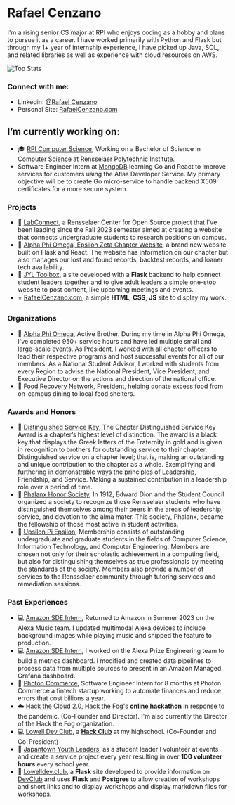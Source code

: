 # Rafael Cenzano
I'm a rising senior CS major at RPI who enjoys coding as a hobby and plans to pursue it as a career. I have worked primarily with Python and Flask but through my 1+ year of internship experience, I have picked up Java, SQL, and related libraries as well as experience with cloud resources on AWS.

![Top Stats](https://github-readme-stats-anuraghazra1.vercel.app/api?username=RafaelCenzano&show_icons=true&theme=radical)

### Connect with me:
- Linkedin: [@Rafael Cenzano](https://www.linkedin.com/in/rafael-cenzano/)
- Personal Site: [RafaelCenzano.com](https://rafaelcenzano.com)

##  I’m currently working on:
- :mortar_board: [RPI Computer Science](https://science.rpi.edu/computer-science), Working on a Bachelor of Science in Computer Science at Rensselaer Polytechnic Institute.
- Software Engineer Intern at [MongoDB](https://github.com/mongodb) learning Go and React to improve services for customers using the Atlas Developer Service. My primary objective will be to create Go micro-service to handle backend X509 certificates for a more secure system.

### Projects
- :microscope: [LabConnect](https://github.com/LabConnect-RCOS), a Rensselaer Center for Open Source project that I've been leading since the Fall 2023 semester aimed at creating a website that connects undergraduate students to research positions on campus.
- :pencil: [Alpha Phi Omega, Epsilon Zeta Chapter Website](https://github.com/alpha-phi-omega-ez/apoez.org-flask), a brand new website built on Flask and React. The website has information on our chapter but also manages our lost and found records, backtest records, and loaner tech availability.
- :hammer: [JYL Toolbox](https://github.com/RafaelCenzano/JYL-site), a site developed with a **Flask** backend to help connect student leaders together and to give adult leaders a simple one-stop website to post content, like upcoming meetings and events.
- :star: [RafaelCenzano.com](https://github.com/RafaelCenzano/rafaelcenzano.com), a simple **HTML**, **CSS**, **JS** site to display my work.

### Organizations
- :bust_in_silhouette: [Alpha Phi Omega](https://www.apoez.org/), Active Brother. During my time in Alpha Phi Omega, I've completed 950+ service hours and have led multiple small and large-scale events. As President, I worked with all chapter officers to lead their respective programs and host successful events for all of our members. As a National Student Advisor, I worked with students from every Region to advise the National President, Vice President, and Executive Director on the actions and direction of the national office.
- :bust_in_silhouette: [Food Recovery Network](https://www.foodrecoverynetwork.org/), President, helping donate excess food from on-campus dining to local food shelters.

### Awards and Honors
- :bust_in_silhouette: [Distinguished Service Key](https://apoez.org/pages/aboutUs/dsk.php), The Chapter Distinguished Service Key Award is a chapter’s highest level of distinction. The award is a black key that displays the Greek letters of the Fraternity in gold and is given in recognition to brothers for outstanding service to their chapter. Distinguished service on a chapter level; that is, making an outstanding and unique contribution to the chapter as a whole. Exemplifying and furthering in demonstrable ways the principles of Leadership, Friendship, and Service. Making a sustained contribution in a leadership role over a period of time.
- :bust_in_silhouette: [Phalanx Honor Society](https://phalanx.union.rpi.edu/), In 1912, Edward Dion and the Student Council organized a society to recognize those Rensselaer students who have distinguished themselves among their peers in the areas of leadership, service, and devotion to the alma mater. This society, Phalanx, became the fellowship of those most active in student activities.
- :bust_in_silhouette: [Upsilon Pi Epsilon](https://www.cs.rpi.edu/~upe/), Membership consists of outstanding undergraduate and graduate students in the fields of Computer Science, Information Technology, and Computer Engineering. Members are chosen not only for their scholastic achievement in a computing field, but also for distinguishing themselves as true professionals by meeting the standards of the society. Members also provide a number of services to the Rensselaer community through tutoring services and remediation sessions.

### Past Experiences
- :computer: [Amazon SDE Intern](https://amazon.jobs/en/teams/internships-for-students), Returned to Amazon in Summer 2023 on the Alexa Music team. I updated multimodal Alexa devices to include background images while playing music and shipped the feature to production.
- :computer: [Amazon SDE Intern](https://amazon.jobs/en/teams/internships-for-students), I worked on the Alexa Prize Engineering team to build a metrics dashboard. I modified and created data pipelines to process data from multiple sources to present in an Amazon Managed Grafana dashboard.
- :low_brightness: [Photon Commerce](https://www.photoncommerce.com), Software Engineer Intern for 8 months at Photon Commerce a fintech startup working to automate finances and reduce errors that cost billions a year.
- :cloud: [Hack the Cloud 2.0](https://cloud.hackthefog.com), [Hack the Fog's](https://www.hackthefog.com) **online hackathon** in response to the pandemic. (Co-Founder and Director). I'm also currently the Director of the Hack the Fog organization.
- :computer: [Lowell Dev Club]([https://www.lowelldev.club](https://devclub.rafaelcenzano.com/)), a [**Hack Club**](https://hackclub.com) at my highschool. (Co-Founder and Co-President)
- :bust_in_silhouette: [Japantown Youth Leaders](https://jcyc.org/jyl.htm), as a student leader I volunteer at events and create a service project every year resulting in over **100 volunteer hours** every school year.
- :school_satchel: [Lowelldev.club](https://github.com/lowell-dev-club/www.lowelldev.club), a **Flask** site developed to provide information on <u>DevClub</u> and uses **Flask** and **Postgres** to allow creation of workshops and short links and to display workshops and display markdown files for workshops.
